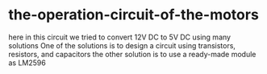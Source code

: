 # the-operation-circuit-of-the-motors
here in this circuit we tried to convert 12V DC to 5V DC using many solutions 
One of the solutions is to design a circuit using transistors, resistors, and capacitors
the other solution is to use a ready-made module as LM2596
